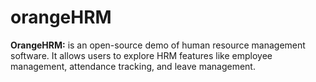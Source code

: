 # orangeHRM
**OrangeHRM:**
is an open-source demo of human resource management software. It allows users to explore HRM features like employee management, attendance tracking, and leave management.

